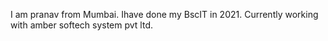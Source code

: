 I am pranav from Mumbai.
Ihave done my BscIT in 2021.
Currently working with amber softech system pvt ltd.

